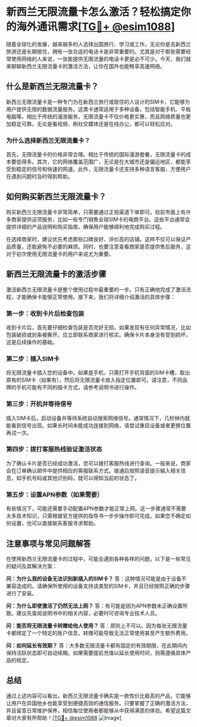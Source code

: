# 新西兰无限流量卡怎么激活？轻松搞定你的海外通讯需求[[TG💪+ @esim1088](https://t.me/s/esim1088)]

随着全球化的发展，越来越多的人选择出国旅行、学习或工作。无论你是去新西兰旅游还是长期居住，拥有一张合适的电话卡是非常重要的。尤其是对于那些需要经常使用网络的人来说，一张能提供无限流量的电话卡更是必不可少。今天，我们就来聊聊新西兰无限流量卡的激活方法，让你在国外也能畅享高速网络。

## 什么是新西兰无限流量卡？

新西兰无限流量卡是一种专门为在新西兰旅行或居住的人设计的SIM卡，它能够为用户提供无限的数据流量服务。这类卡通常适用于多种设备，包括智能手机、平板电脑等。相比于传统的漫游服务，无限流量卡不仅价格更实惠，而且网络质量也更加稳定可靠。无论是看视频、刷社交媒体还是在线办公，都可以轻松应对。

### 为什么选择新西兰无限流量卡？

首先，无限流量卡的价格非常合理。相比于传统的国际漫游套餐，无限流量卡的成本要低得多。其次，它的网络覆盖范围广，无论是在大城市还是偏远地区，都能享受到稳定的信号和快速的网速。此外，无限流量卡还支持多种语言客服，方便用户在遇到问题时及时得到帮助。

## 如何购买新西兰无限流量卡？

购买新西兰无限流量卡非常简单，只需要通过正规渠道下单即可。目前市面上有许多商家提供这项服务，比如一些专门销售全球SIM卡的电商平台。这些平台通常会提供详细的产品说明和购买指南，确保用户能够顺利地完成购买过程。

在选择商家时，建议优先考虑那些口碑良好、评价高的店铺。这样不仅可以保证产品质量，还能避免不必要的麻烦。同时，也要注意查看商家是否提供售后服务，这对于初次使用无限流量卡的用户来说尤为重要。

## 新西兰无限流量卡的激活步骤

激活新西兰无限流量卡是整个使用过程中最重要的一步。只有正确地完成了激活流程，才能确保卡能够正常使用。接下来，我们将详细介绍激活的具体步骤：

### 第一步：收到卡片后检查包装

收到卡片后，首先要仔细检查包装是否完好无损。如果发现有任何异常情况，比如包装破损或封条被撕开，应立即联系商家进行核实。确保卡片本身没有受到损坏，这是后续操作的基础。

### 第二步：插入SIM卡

将无限流量卡插入您的设备中。如果是手机，只需打开手机背面的SIM卡槽，取出原有的SIM卡（如果有），然后将无限流量卡放入指定位置即可。请注意，不同品牌的手机可能有不同的插卡方式，请参考说明书进行操作。

### 第三步：开机并等待信号

插入SIM卡后，启动设备并等待系统自动搜索网络信号。通常情况下，几秒钟内就能看到信号出现。如果长时间未能成功连接到网络，请尝试重启设备或者更换位置再试一次。

### 第四步：拨打客服热线验证激活状态

为了确认卡片是否已经成功激活，您可以拨打客服热线进行查询。一般来说，商家会在订单确认邮件中提供相应的客服联系方式。拨通后按照语音提示输入相关信息，如手机号码或其他识别码，就可以得知当前的状态了。

### 第五步：设置APN参数（如果需要）

有些情况下，可能还需要手动配置APN参数才能正常上网。这一步骤通常不需要太多技术知识，只需根据官方提供的指导书一步步操作即可完成。如果您不确定如何设置，也可以直接联系客服寻求帮助。

## 注意事项与常见问题解答

在使用新西兰无限流量卡的过程中，可能会遇到各种各样的问题。以下是一些常见的疑问及其解决方案：

**问：为什么我的设备无法识别新插入的SIM卡？**
答：这种情况可能是由于设备不兼容造成的。请确保所使用的设备支持该类型的SIM卡，并且已经按照正确的步骤进行了安装。

**问：为什么即使激活了仍然无法上网？**
答：有可能是因为APN参数未正确设置所致。建议先查阅说明书中的相关内容，必要时可咨询专业技术人员。

**问：能否将无限流量卡转赠给他人使用？**
答：原则上不可以。因为每张无限流量卡都绑定了一个特定的账户信息，转赠可能导致无法正常使用甚至产生额外费用。

**问：如何延长有效期？**
答：大多数无限流量卡都有固定的有效期限，在此期间内保持活跃状态即可自动续期。如果需要提前充值以延长使用时间，则需遵循具体产品的规定。

## 总结

通过上述内容可以看出，新西兰无限流量卡确实是一款性价比极高的产品，它能够让用户在异国他乡也能享受到便捷高效的通信服务。只要掌握了正确的激活方法，并且留意日常维护保养，相信每位使用者都能够从中获得满意的体验。希望这篇文章对大家有所帮助！[[TG💪+ @esim1088](https://t.me/s/esim1088) ![Image](https://i.postimg.cc/4NQfJmqS/Snipaste-2025-05-13-00-14-12.png)]